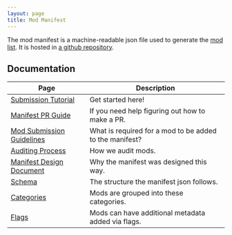 ```yaml
---
layout: page
title: Mod Manifest
---
```


The mod manifest is a machine-readable json file used to generate the [mod list](mods). It is hosted in [a github repository]( https://github.com/neos-modding-group/neos-mod-manifest).

## Documentation

| Page                                        | Description                                             |
| ------------------------------------------- | ------------------------------------------------------- |
| [Submission Tutorial](submission-tutorial)  | Get started here!                                       |
| [Manifest PR Guide](manifest-pr)            | If you need help figuring out how to make a PR.         |
| [Mod Submission Guidelines](mod-guidelines) | What is required for a mod to be added to the manifest? |
| [Auditing Process](auditing-process)        | How we audit mods.                                      |
| [Manifest Design Document](manifest-design) | Why the manifest was designed this way.                 |
| [Schema](schema)                            | The structure the manifest json follows.                |
| [Categories](categories)                    | Mods are grouped into these categories.                 |
| [Flags](manifest-flags)                     | Mods can have additional metadata added via flags.      |
